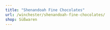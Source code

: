 ```yaml
---
title: "Shenandoah Fine Chocolates"
url: /winchester/shenandoah-fine-chocolates/
shop: Süßwaren
---
```

